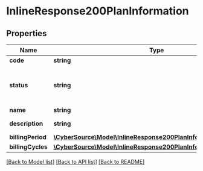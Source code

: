 # InlineResponse200PlanInformation

## Properties
Name | Type | Description | Notes
------------ | ------------- | ------------- | -------------
**code** | **string** | Plan code | [optional] 
**status** | **string** | Plan Status:  - &#x60;DRAFT&#x60;  - &#x60;ACTIVE&#x60;  - &#x60;INACTIVE&#x60; | [optional] 
**name** | **string** | Plan name | [optional] 
**description** | **string** | Plan description | [optional] 
**billingPeriod** | [**\CyberSource\Model\InlineResponse200PlanInformationBillingPeriod**](InlineResponse200PlanInformationBillingPeriod.md) |  | [optional] 
**billingCycles** | [**\CyberSource\Model\InlineResponse200PlanInformationBillingCycles**](InlineResponse200PlanInformationBillingCycles.md) |  | [optional] 

[[Back to Model list]](../README.md#documentation-for-models) [[Back to API list]](../README.md#documentation-for-api-endpoints) [[Back to README]](../README.md)


